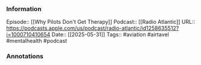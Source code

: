 ### Information

Episode:: [[Why Pilots Don't Get Therapy]]
Podcast:: [[Radio Atlantic]]
URL:: https://podcasts.apple.com/us/podcast/radio-atlantic/id1258635512?i=1000710410654
Date:: [[2025-05-31]]
Tags:: #aviation #airtavel #mentalhealth 
#podcast


### Annotations

